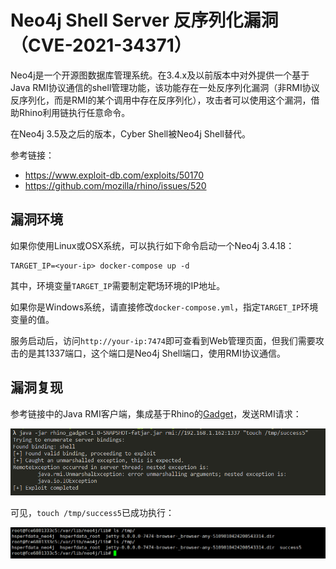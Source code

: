 # Neo4j Shell Server 反序列化漏洞（CVE-2021-34371）

Neo4j是一个开源图数据库管理系统。在3.4.x及以前版本中对外提供一个基于Java RMI协议通信的shell管理功能，该功能存在一处反序列化漏洞（非RMI协议反序列化，而是RMI的某个调用中存在反序列化），攻击者可以使用这个漏洞，借助Rhino利用链执行任意命令。

在Neo4j 3.5及之后的版本，Cyber Shell被Neo4j Shell替代。

参考链接：

- https://www.exploit-db.com/exploits/50170
- https://github.com/mozilla/rhino/issues/520

## 漏洞环境

如果你使用Linux或OSX系统，可以执行如下命令启动一个Neo4j 3.4.18：

```
TARGET_IP=<your-ip> docker-compose up -d
```

其中，环境变量`TARGET_IP`需要制定靶场环境的IP地址。

如果你是Windows系统，请直接修改`docker-compose.yml`，指定`TARGET_IP`环境变量的值。

服务启动后，访问`http://your-ip:7474`即可查看到Web管理页面，但我们需要攻击的是其1337端口，这个端口是Neo4j Shell端口，使用RMI协议通信。

## 漏洞复现

参考链接中的Java RMI客户端，集成基于Rhino的[Gadget](rhino_gadget/)，发送RMI请求：

![](1.png)

可见，`touch /tmp/success5`已成功执行：

![](2.png)
